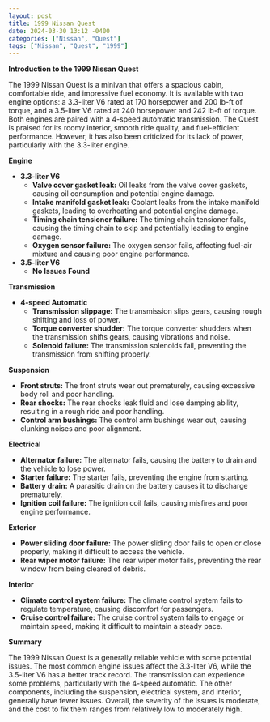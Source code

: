 ```yaml
---
layout: post
title: 1999 Nissan Quest
date: 2024-03-30 13:12 -0400
categories: ["Nissan", "Quest"]
tags: ["Nissan", "Quest", "1999"]
---
```

**Introduction to the 1999 Nissan Quest**

The 1999 Nissan Quest is a minivan that offers a spacious cabin, comfortable ride, and impressive fuel economy. It is available with two engine options: a 3.3-liter V6 rated at 170 horsepower and 200 lb-ft of torque, and a 3.5-liter V6 rated at 240 horsepower and 242 lb-ft of torque. Both engines are paired with a 4-speed automatic transmission. The Quest is praised for its roomy interior, smooth ride quality, and fuel-efficient performance. However, it has also been criticized for its lack of power, particularly with the 3.3-liter engine.

**Engine**

* **3.3-liter V6**
    * **Valve cover gasket leak:** Oil leaks from the valve cover gaskets, causing oil consumption and potential engine damage.
    * **Intake manifold gasket leak:** Coolant leaks from the intake manifold gaskets, leading to overheating and potential engine damage.
    * **Timing chain tensioner failure:** The timing chain tensioner fails, causing the timing chain to skip and potentially leading to engine damage.
    * **Oxygen sensor failure:** The oxygen sensor fails, affecting fuel-air mixture and causing poor engine performance.
* **3.5-liter V6**
    * **No Issues Found**

**Transmission**

* **4-speed Automatic**
    * **Transmission slippage:** The transmission slips gears, causing rough shifting and loss of power.
    * **Torque converter shudder:** The torque converter shudders when the transmission shifts gears, causing vibrations and noise.
    * **Solenoid failure:** The transmission solenoids fail, preventing the transmission from shifting properly.

**Suspension**

* **Front struts:** The front struts wear out prematurely, causing excessive body roll and poor handling.
* **Rear shocks:** The rear shocks leak fluid and lose damping ability, resulting in a rough ride and poor handling.
* **Control arm bushings:** The control arm bushings wear out, causing clunking noises and poor alignment.

**Electrical**

* **Alternator failure:** The alternator fails, causing the battery to drain and the vehicle to lose power.
* **Starter failure:** The starter fails, preventing the engine from starting.
* **Battery drain:** A parasitic drain on the battery causes it to discharge prematurely.
* **Ignition coil failure:** The ignition coil fails, causing misfires and poor engine performance.

**Exterior**

* **Power sliding door failure:** The power sliding door fails to open or close properly, making it difficult to access the vehicle.
* **Rear wiper motor failure:** The rear wiper motor fails, preventing the rear window from being cleared of debris.

**Interior**

* **Climate control system failure:** The climate control system fails to regulate temperature, causing discomfort for passengers.
* **Cruise control failure:** The cruise control system fails to engage or maintain speed, making it difficult to maintain a steady pace.

**Summary**

The 1999 Nissan Quest is a generally reliable vehicle with some potential issues. The most common engine issues affect the 3.3-liter V6, while the 3.5-liter V6 has a better track record. The transmission can experience some problems, particularly with the 4-speed automatic. The other components, including the suspension, electrical system, and interior, generally have fewer issues. Overall, the severity of the issues is moderate, and the cost to fix them ranges from relatively low to moderately high.
